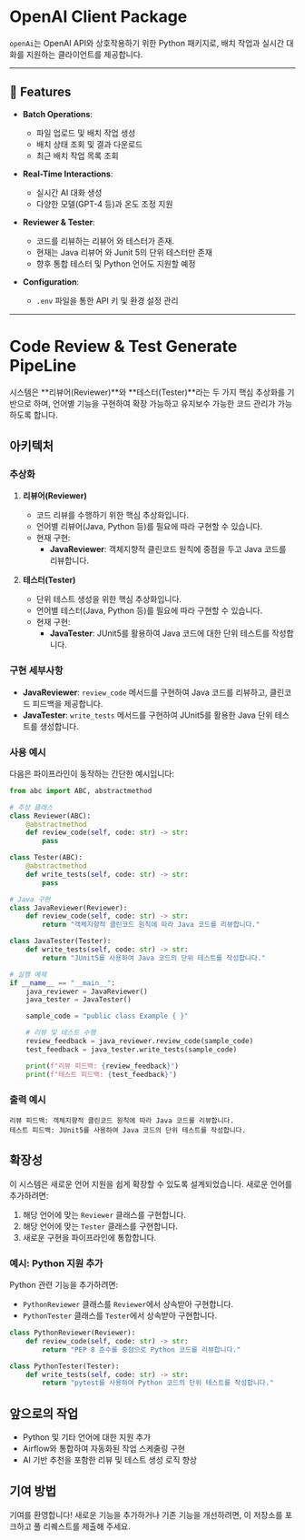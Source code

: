 # OpenAI Client Package

`openAi`는 OpenAI API와 상호작용하기 위한 Python 패키지로, 배치 작업과 실시간 대화를 지원하는 클라이언트를 제공합니다.

---

## 🚀 Features

- **Batch Operations**:
  - 파일 업로드 및 배치 작업 생성
  - 배치 상태 조회 및 결과 다운로드
  - 최근 배치 작업 목록 조회

- **Real-Time Interactions**:
  - 실시간 AI 대화 생성
  - 다양한 모델(GPT-4 등)과 온도 조정 지원

- **Reviewer & Tester**:
  - 코드를 리뷰하는 리뷰어 와 테스터가 존재.
  - 현재는 Java 리뷰어 와 Junit 5의 단위 테스터만 존재
  - 향후 통합 테스터 및 Python 언어도 지원할 예정

- **Configuration**:
  - `.env` 파일을 통한 API 키 및 환경 설정 관리

---


# Code Review & Test Generate PipeLine

시스템은 **리뷰어(Reviewer)**와 **테스터(Tester)**라는 두 가지 핵심 추상화를 기반으로 하며, 
언어별 기능을 구현하여 확장 가능하고 유지보수 가능한 코드 관리가 가능하도록 합니다.

## 아키텍처

### 추상화

1. **리뷰어(Reviewer)**
   - 코드 리뷰를 수행하기 위한 핵심 추상화입니다.
   - 언어별 리뷰어(Java, Python 등)를 필요에 따라 구현할 수 있습니다.
   - 현재 구현:
     - **JavaReviewer**: 객체지향적 클린코드 원칙에 중점을 두고 Java 코드를 리뷰합니다.

2. **테스터(Tester)**
   - 단위 테스트 생성을 위한 핵심 추상화입니다.
   - 언어별 테스터(Java, Python 등)를 필요에 따라 구현할 수 있습니다.
   - 현재 구현:
     - **JavaTester**: JUnit5를 활용하여 Java 코드에 대한 단위 테스트를 작성합니다.

### 구현 세부사항

- **JavaReviewer**: `review_code` 메서드를 구현하여 Java 코드를 리뷰하고, 클린코드 피드백을 제공합니다.
- **JavaTester**: `write_tests` 메서드를 구현하여 JUnit5를 활용한 Java 단위 테스트를 생성합니다.

### 사용 예시

다음은 파이프라인이 동작하는 간단한 예시입니다:

```python
from abc import ABC, abstractmethod

# 추상 클래스
class Reviewer(ABC):
    @abstractmethod
    def review_code(self, code: str) -> str:
        pass

class Tester(ABC):
    @abstractmethod
    def write_tests(self, code: str) -> str:
        pass

# Java 구현
class JavaReviewer(Reviewer):
    def review_code(self, code: str) -> str:
        return "객체지향적 클린코드 원칙에 따라 Java 코드를 리뷰합니다."

class JavaTester(Tester):
    def write_tests(self, code: str) -> str:
        return "JUnit5를 사용하여 Java 코드의 단위 테스트를 작성합니다."

# 실행 예제
if __name__ == "__main__":
    java_reviewer = JavaReviewer()
    java_tester = JavaTester()

    sample_code = "public class Example { }"

    # 리뷰 및 테스트 수행
    review_feedback = java_reviewer.review_code(sample_code)
    test_feedback = java_tester.write_tests(sample_code)

    print(f"리뷰 피드백: {review_feedback}")
    print(f"테스트 피드백: {test_feedback}")
```

### 출력 예시

```
리뷰 피드백: 객체지향적 클린코드 원칙에 따라 Java 코드를 리뷰합니다.
테스트 피드백: JUnit5를 사용하여 Java 코드의 단위 테스트를 작성합니다.
```

## 확장성

이 시스템은 새로운 언어 지원을 쉽게 확장할 수 있도록 설계되었습니다. 새로운 언어를 추가하려면:
1. 해당 언어에 맞는 `Reviewer` 클래스를 구현합니다.
2. 해당 언어에 맞는 `Tester` 클래스를 구현합니다.
3. 새로운 구현을 파이프라인에 통합합니다.

### 예시: Python 지원 추가
Python 관련 기능을 추가하려면:
- `PythonReviewer` 클래스를 `Reviewer`에서 상속받아 구현합니다.
- `PythonTester` 클래스를 `Tester`에서 상속받아 구현합니다.

```python
class PythonReviewer(Reviewer):
    def review_code(self, code: str) -> str:
        return "PEP 8 준수를 중점으로 Python 코드를 리뷰합니다."

class PythonTester(Tester):
    def write_tests(self, code: str) -> str:
        return "pytest를 사용하여 Python 코드의 단위 테스트를 작성합니다."
```

## 앞으로의 작업

- Python 및 기타 언어에 대한 지원 추가
- Airflow와 통합하여 자동화된 작업 스케줄링 구현
- AI 기반 추천을 포함한 리뷰 및 테스트 생성 로직 향상

## 기여 방법

기여를 환영합니다! 새로운 기능을 추가하거나 기존 기능을 개선하려면, 이 저장소를 포크하고 풀 리퀘스트를 제출해 주세요.

